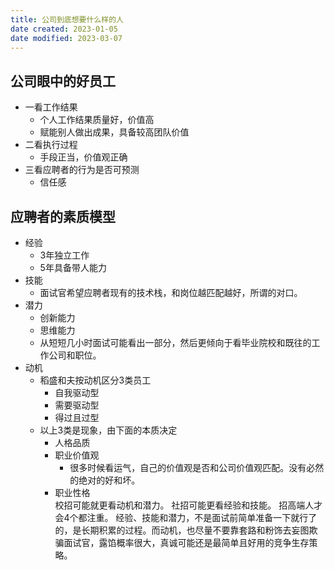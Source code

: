 ```yaml
---
title: 公司到底想要什么样的人
date created: 2023-01-05
date modified: 2023-03-07
---
```


## 公司眼中的好员工

- 一看工作结果
	- 个人工作结果质量好，价值高
	- 赋能别人做出成果，具备较高团队价值
- 二看执行过程
	- 手段正当，价值观正确
- 三看应聘者的行为是否可预测
	- 信任感

## 应聘者的素质模型

- 经验
	- 3年独立工作
	- 5年具备带人能力
- 技能
	- 面试官希望应聘者现有的技术栈，和岗位越匹配越好，所谓的对口。
- 潜力
	- 创新能力
	- 思维能力
	- 从短短几小时面试可能看出一部分，然后更倾向于看毕业院校和既往的工作公司和职位。
- 动机
	- 稻盛和夫按动机区分3类员工
		- 自我驱动型
		- 需要驱动型
		- 得过且过型
	- 以上3类是现象，由下面的本质决定
		- 人格品质
		- 职业价值观
			- 很多时候看运气，自己的价值观是否和公司价值观匹配。没有必然的绝对的好和坏。
		- 职业性格  
校招可能就更看动机和潜力。
社招可能更看经验和技能。
招高端人才会4个都注重。
经验、技能和潜力，不是面试前简单准备一下就行了的，是长期积累的过程。而动机，也尽量不要靠套路和粉饰去妄图欺骗面试官，露馅概率很大，真诚可能还是最简单且好用的竞争生存策略。
